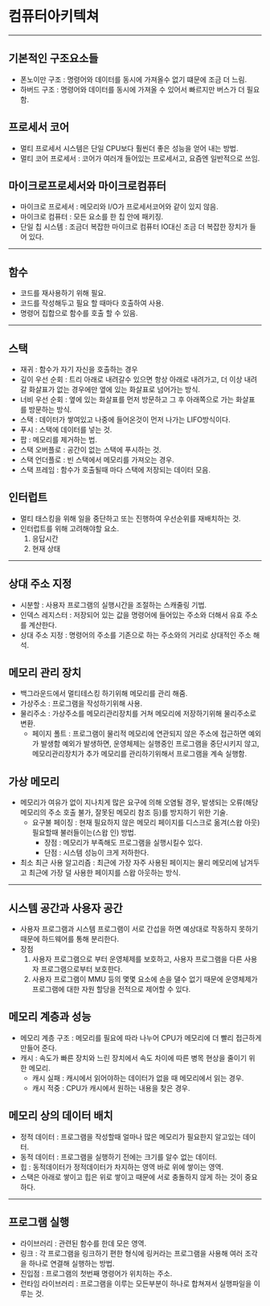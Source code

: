 # 컴퓨터아키텍쳐

---

## 기본적인 구조요소들
- 폰노이만 구조 : 명령어와 데이터를 동시에 가져올수 없기 떄문에 조금 더 느림. 
- 하버드 구조 : 명령어와 데이터를 동시에 가져올 수 있어서 빠르지만 버스가 더 필요함.
    
## 프로세서 코어
- 멀티 프로세서 시스템은 단일 CPU보다 훨씬더 좋은 성능을 얻어 내는 방법.
- 멀티 코어 프로세서 : 코어가 여러개 들어있는 프로세서고, 요즘엔 일반적으로 쓰임.
    
## 마이크로프로세서와 마이크로컴퓨터
- 마이크로 프로세서 : 메모리와 I/O가 프로세서코어와 같이 있지 않음.
- 마이크로 컴퓨터 : 모든 요소를 한 칩 안에 패키징.
- 단일 칩 시스템 : 조금더 복잡한 마이크로 컴퓨터 IO대신 조금 더 복잡한 장치가 들어 있다.

---

## 함수
- 코드를 재사용하기 위해 필요.
- 코드를 작성해두고 필요 할 때마다 호출하여 사용.
- 명령어 집합으로 함수를 호출 할 수 있음.

---

## 스택
- 재귀 : 함수가 자기 자신을 호출하는 경우
- 깊이 우선 순회 : 트리 아래로 내려갈수 있으면 항상 아래로 내려가고, 더 이상 내려갈 화살표가 없는 경우에만 옆에 있는 화살표로 넘어가는 방식.
- 너비 우선 순회 : 옆에 있는 화살표를 먼저 방문하고 그 후 아래쪽으로 가는 화살표를 방문하는 방식.
- 스택 : 데이터가 쌓여있고 나중에 들어온것이 먼저 나가는 LIFO방식이다.
- 푸시 : 스택에 데이터를 넣는 것.
- 팝 : 메모리를 제거하는 법.
- 스택 오버플로 : 공간이 없는 스택에 푸시하는 것.
- 스택 언더플로 : 빈 스택에서 메모리를 가져오는 경우.
- 스택 프레임 : 함수가 호출될때 마다 스택에 저장되는 데이터 모음.

## 인터럽트
- 멀티 태스킹을 위해 일을 중단하고 또는 진행하여 우선순위를 재배치하는 것.
- 인터럽트를 위해 고려해야할 요소.
     1. 응답시간
     2. 현재 상태  

---

## 상대 주소 지정
- 시분할 : 사용자 프로그램의 실행시간을 조절하는 스캐줄링 기법.
- 인덱스 레지스터 : 저장되어 있는 값을 명령어에 들어있는 주소와 더해서 유효 주소를 계산한다.
- 상대 주소 지정 : 명령어의 주소를 기존으로 하는 주소와의 거리로 상대적인 주소 해석.

## 메모리 관리 장치
- 백그라운드에서 멀티테스킹 하기위해 메모리를 관리 해줌.
- 가상주소 : 프로그램을 작성하기위해 사용.
- 물리주소 : 가상주소를 메모리관리장치를 거쳐 메모리에 저장하기위해 물리주소로 변환.
    - 페이지 폴트 : 프로그램이 물리적 메모리에 연관되지 않은 주소에 접근하면 예외가 발생함 예외가 발생하면,
       운영체제는 실행중인 프로그램을 중단시키지 않고, 메모리관리장치가 추가 메모리를 관리하기위해서 프로그램을 계속 실행함.

## 가상 메모리
- 메모리가 여유가 없이 지나치게 많은 요구에 의해 오염될 경우,
   발생되는 오류(해당 메모리의 주소 호출 불가, 잘못된 메모리 참조 등)를 방지하기 위한 기술.
    - 요구불 페이징 : 현재 필요하지 않은 메모리 페이지를 디스크로 옮겨(스왑 아웃) 필요할때 불러들이는(스왑 인) 방법.
        - 장점 : 메모리가 부족해도 프로그램을 실행시킬수 있다.
        - 단점 : 시스템 성능이 크게 저하한다.
- 최소 최근 사용 알고리즘 : 최근에 가장 자주 사용된 페이지는 물리 메모리에 남겨두고 최근에 가장 덜 사용한 페이지를 스왑 아웃하는 방식.

---

## 시스템 공간과 사용자 공간
- 사용자 프로그램과 시스템 프로그램이 서로 간섭을 하면 예상대로 작동하지 못하기 때문에 하드웨어를 통해 분리한다.
- 장점
     1. 사용자 프로그램으로 부터 운영체제를 보호하고, 사용자 프로그램을 다른 사용자 프로그램으로부터 보호한다.
     2. 사용자 프로그램이 MMU 등의 몇몇 요소에 손을 댈수 없기 때문에 운영체제가 프로그램에 대한 자원 할당을 전적으로 제어할 수 있다.

## 메모리 계층과 성능
- 메모리 계층 구조 : 메모리를 필요에 따라 나누어 CPU가 메모리에 더 빨리 접근하게 만들어 준다.
- 캐시 : 속도가 빠른 장치와 느린 장치에서 속도 차이에 따른 병목 현상을 줄이기 위한 메모리.
     - 캐시 실패 : 캐시에서 읽어야하는 데이터가 없을 때 메모리에서 읽는 경우.
     - 캐시 적중 : CPU가 캐시에서 원하는 내용을 찾은 경우.

## 메모리 상의 데이터 배치
- 정적 데이터 : 프로그램을 작성할때 얼마나 많은 메모리가 필요한지 알고있는 데이터.
- 동적 데이터 : 프로그램을 실행하기 전에는 크기를 알수 없는 데이터.
- 힙 : 동적데이터가 정적데이터가 차지하는 영역 바로 위에 쌓이는 영역.
- 스택은 아래로 쌓이고 힙은 위로 쌓이고 때문에 서로 충돌하지 않게 하는 것이 중요하다.

---

## 프로그램 실행 
- 라이브러리 : 관련된 함수를 한데 모은 영역.
- 링크 : 각 프로그램을 링크하기 편한 형식에 링커라는 프로그램을 사용해 여러 조각을 하나로 연결해 실행하는 방법.
- 진입점 : 프로그램의 첫번째 명령어가 위치하는 주소.
- 런타임 라이브러리 : 프로그램을 이루는 모든부분이 하나로 합쳐져서 실행파일을 이루는 것.
